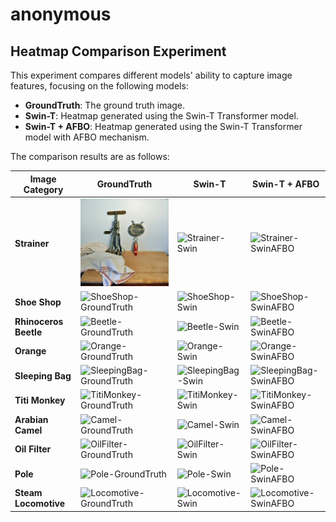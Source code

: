# anonymous

## Heatmap Comparison Experiment

This experiment compares different models' ability to capture image features, focusing on the following models:
- **GroundTruth**: The ground truth image.
- **Swin-T**: Heatmap generated using the Swin-T Transformer model.
- **Swin-T + AFBO**: Heatmap generated using the Swin-T Transformer model with AFBO mechanism.

The comparison results are as follows:

| Image Category      | GroundTruth  | Swin-T  | Swin-T + AFBO  |
|---------------------|--------------|---------|----------------|
| **Strainer** | ![Strainer-GroundTruth](1.jpg) | ![Strainer-Swin](link-to-swin-image) | ![Strainer-SwinAFBO](link-to-swin-afbo-image) |
| **Shoe Shop**  | ![ShoeShop-GroundTruth](link-to-groundtruth-image) | ![ShoeShop-Swin](link-to-swin-image) | ![ShoeShop-SwinAFBO](link-to-swin-afbo-image) |
| **Rhinoceros Beetle** | ![Beetle-GroundTruth](link-to-groundtruth-image) | ![Beetle-Swin](link-to-swin-image) | ![Beetle-SwinAFBO](link-to-swin-afbo-image) |
| **Orange** | ![Orange-GroundTruth](link-to-groundtruth-image) | ![Orange-Swin](link-to-swin-image) | ![Orange-SwinAFBO](link-to-swin-afbo-image) |
| **Sleeping Bag** | ![SleepingBag-GroundTruth](link-to-groundtruth-image) | ![SleepingBag-Swin](link-to-swin-image) | ![SleepingBag-SwinAFBO](link-to-swin-afbo-image) |
| **Titi Monkey** | ![TitiMonkey-GroundTruth](link-to-groundtruth-image) | ![TitiMonkey-Swin](link-to-swin-image) | ![TitiMonkey-SwinAFBO](link-to-swin-afbo-image) |
| **Arabian Camel** | ![Camel-GroundTruth](link-to-groundtruth-image) | ![Camel-Swin](link-to-swin-image) | ![Camel-SwinAFBO](link-to-swin-afbo-image) |
| **Oil Filter** | ![OilFilter-GroundTruth](link-to-groundtruth-image) | ![OilFilter-Swin](link-to-swin-image) | ![OilFilter-SwinAFBO](link-to-swin-afbo-image) |
| **Pole** | ![Pole-GroundTruth](link-to-groundtruth-image) | ![Pole-Swin](link-to-swin-image) | ![Pole-SwinAFBO](link-to-swin-afbo-image) |
| **Steam Locomotive** | ![Locomotive-GroundTruth](link-to-groundtruth-image) | ![Locomotive-Swin](link-to-swin-image) | ![Locomotive-SwinAFBO](link-to-swin-afbo-image) |

